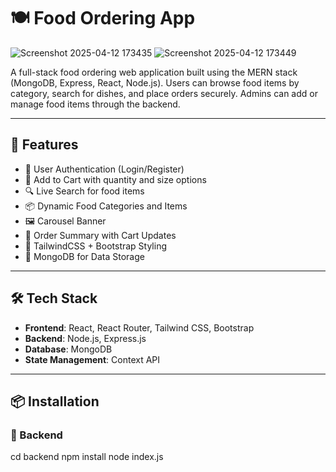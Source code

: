 # 🍽️ Food Ordering App

![Screenshot 2025-04-12 173435](https://github.com/user-attachments/assets/b3ce839b-3ae9-4b44-8cc1-e09eca689d4d)
![Screenshot 2025-04-12 173449](https://github.com/user-attachments/assets/9a4ed0d8-5dba-43a3-9c9d-dfebb138b675)

A full-stack food ordering web application built using the MERN stack (MongoDB, Express, React, Node.js). Users can browse food items by category, search for dishes, and place orders securely. Admins can add or manage food items through the backend.

---

## 🚀 Features


- 🔐 User Authentication (Login/Register)
- 🛒 Add to Cart with quantity and size options
- 🔍 Live Search for food items
- 📦 Dynamic Food Categories and Items
- 🖼️ Carousel Banner
- 🧾 Order Summary with Cart Updates
- 🎨 TailwindCSS + Bootstrap Styling
- 💾 MongoDB for Data Storage

---

## 🛠️ Tech Stack

- **Frontend**: React, React Router, Tailwind CSS, Bootstrap
- **Backend**: Node.js, Express.js
- **Database**: MongoDB
- **State Management**: Context API

---

## 📦 Installation

### 🔧 Backend


cd backend
npm install
node index.js
